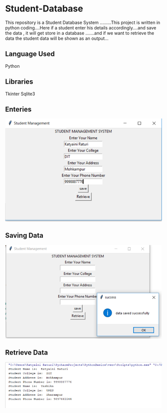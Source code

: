 # Student-Database
This repository is a Student Database System  .........This project is written in python coding....Here  if a student enter his details accordingly....and save the data , it will get store in a database  .......and if we want to retrieve the data  the student data will be shown as an output...

## Language Used 
Python

## Libraries
Tkinter
Sqlite3

## Enteries

![alt](https://github.com/KatyainiRaturi/Student-Database/blob/master/Showdata.PNG)

## Saving Data

![alt](https://github.com/KatyainiRaturi/Student-Database/blob/master/Savedata.PNG)

## Retrieve Data

![alt](https://github.com/KatyainiRaturi/Student-Database/blob/master/Retrievedata.PNG)
